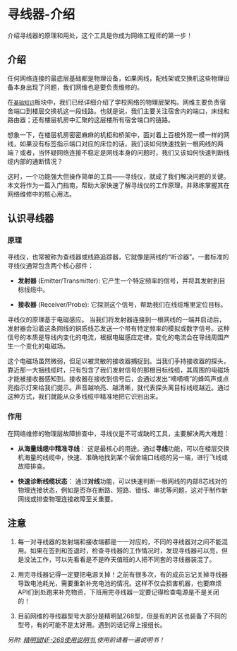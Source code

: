 # 寻线器-介绍
介绍寻线器的原理和用处，这个工具是你成为网络工程师的第一步！
## 介绍

任何网络连接的最底层基础都是物理设备，如果网线，配线架或交换机这些物理设备本身出现了问题，我们网维也是要负责维修的。

在[`基础知识`](/docs/wiki/基础知识/学校的网络结构)板块中，我们已经详细介绍了学校网络的物理层架构。网维主要负责宿舍端口到楼层交换机这一段线路。也就是说，我们主要关注宿舍内的端口，床线和路由器；还有楼层机房中汇聚的这层楼所有宿舍端口的链路。

想象一下，在楼层机房密密麻麻的机柜和桥架中，面对着上百根外观一模一样的网线，如果没有标签指示端口对应的床位的话，我们该如何快速找到一根网线的两端？或者，当怀疑网络连接不稳定是网线本身的问题时，我们又该如何快速判断线缆内部的通断情况？

这时，一个功能强大但操作简单的工具——寻线仪，就成了我们解决问题的关键。本文将作为一篇入门指南，帮助大家快速了解寻线仪的工作原理，并熟练掌握其在网络维修中的核心用法。
## 认识寻线器
### 原理
寻线仪，也常被称为查线器或线路追踪器，它就像是网线的“听诊器”。一套标准的寻线仪通常包含两个核心部件：

- **发射器** (Emitter/Transmitter): 它产生一个特定频率的信号，并将其发射到目标线缆中。

- **接收器** (Receiver/Probe): 它探测这个信号，帮助我们在线缆堆里定位目标。

寻线仪的原理基于电磁感应。
当我们将发射器连接到一根网线的一端并启动后，发射器会沿着这条网线的铜质线芯发送一个带有特定频率的模拟或数字信号。这种信号的本质是导线内变化的电流，根据电磁感应定律，变化的电流会在导线周围产生一个变化的电磁场。

这个电磁场虽然微弱，但足以被灵敏的接收器捕捉到。当我们手持接收器的探头，靠近那一大捆线缆时，只有包含了我们发射信号的那根目标线缆，其周围的电磁场才能被接收器感知到。接收器在接收到信号后，会通过发出“嘀嘀嘀”的蜂鸣声或点亮指示灯来给我们提示。声音越响亮、越清晰，就代表探头离目标线缆越近。通过这种方式，我们就能从众多线缆中精准地把它识别出来。

### 作用
在网络维修的物理层故障排查中，寻线仪是不可或缺的工具，主要解决两大难题：

- **从海量线缆中精准寻线**： 这是最核心的用途。通过**寻线**功能，可以在楼层交换机海量的线缆中，快速、准确地找到某个宿舍端口线缆的另一端，进行飞线或故障排查。

- **快速诊断线缆状态**： 通过**对线**功能，可以快速判断一根网线的内部8芯线对的物理连接状态，例如是否存在断路、短路、错线、串扰等问题，这对于制作新网线或排查物理连接故障至关重要。

## 注意
1. 每一对寻线器的发射端和接收端都是一一对应的，不同的寻线器对之间不能混用。如果在签到和签退时，检查寻线器的工作情况时，发现寻线器可以亮，但是没法工作，可以先看看是不是昨天值班的人把不同套的寻线器装混了。

2. 用完寻线器记得一定要把电源关掉！之前有很多次，有的成员忘记关掉寻线器导致电池耗光，需要重新补充电池的情况。这样不仅会损害机器，也要麻烦API们到处跑来补充物资，下班用完寻线器一定要记得检查电源是不是关闭的！

3. 目前网维的寻线器型号大部分是精明鼠268型，但是有的片区也装备了不同的型号，有的可能不是太好用。遇到的话记得上报组长。

*另附: [精明鼠NF-268使用说明书](/downloads/documents/多用途线缆寻线器NF-268说明书-1.pdf),使用前请看一遍说明书！*
